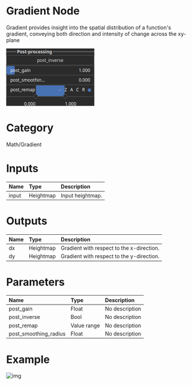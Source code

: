 
Gradient Node
=============


Gradient provides insight into the spatial distribution of a function's gradient, conveying both direction and intensity of change across the xy-plane



![img](../../images/nodes/Gradient_settings.png)


# Category


Math/Gradient
# Inputs

|Name|Type|Description|
| :--- | :--- | :--- |
|input|Heightmap|Input heightmap.|

# Outputs

|Name|Type|Description|
| :--- | :--- | :--- |
|dx|Heightmap|Gradient with respect to the x-direction.|
|dy|Heightmap|Gradient with respect to the y-direction.|

# Parameters

|Name|Type|Description|
| :--- | :--- | :--- |
|post_gain|Float|No description|
|post_inverse|Bool|No description|
|post_remap|Value range|No description|
|post_smoothing_radius|Float|No description|

# Example


![img](../../images/nodes/Gradient.png)

